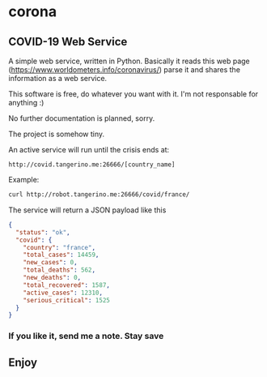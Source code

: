 # corona
## COVID-19 Web Service

A simple web service, written in Python.
Basically it reads this web page (https://www.worldometers.info/coronavirus/) parse it and shares the information as a web service.

This software is free, do whatever you want with it. I'm not responsable for anything :)

No further documentation is planned, sorry.

The project is somehow tiny.

An active service will run until the crisis ends at:

```url
http://covid.tangerino.me:26666/[country_name]
```

Example:
```bash
curl http://robot.tangerino.me:26666/covid/france/
```

The service will return a JSON payload like this

```json
{
  "status": "ok",
  "covid": {
    "country": "france",
    "total_cases": 14459,
    "new_cases": 0,
    "total_deaths": 562,
    "new_deaths": 0,
    "total_recovered": 1587,
    "active_cases": 12310,
    "serious_critical": 1525
  }
}
```

### If you like it, send me a note. Stay save

## Enjoy 
